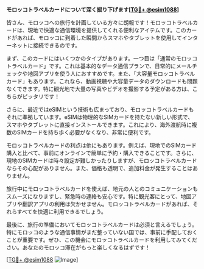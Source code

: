 **モロッコトラベルカードについて深く掘り下げます[[TG💪+ @esim1088](https://t.me/s/esim1088)]**

皆さん、モロッコへの旅行を計画している方々に朗報です！モロッコトラベルカードは、現地で快適な通信環境を提供してくれる便利なアイテムです。このカードがあれば、モロッコに到着した瞬間からスマホやタブレットを使用してインターネットに接続できるのです。

まず、このカードにはいくつかのタイプがあります。一つ目は「通常のモロッコトラベルカード」です。これは基本的なデータ通信プランで、日常的にメールチェックや地図アプリを使う人におすすめです。また、「大容量モロッコトラベルカード」もあります。これなら、動画視聴や大容量データのダウンロードも問題なくできます。特に観光地で大量の写真やビデオを撮影する予定がある方は、こちらがピッタリです！

さらに、最近ではeSIMという技術も広まっており、モロッコトラベルカードもそれに準拠しています。eSIMは物理的なSIMカードを持たない新しい形式で、スマホやタブレットに直接インストールできます。これにより、海外渡航時に複数のSIMカードを持ち歩く必要がなくなり、非常に便利です。

モロッコトラベルカードの利点は他にもあります。例えば、現地でのSIMカード購入と比べて、事前にオンラインで簡単に予約・購入できることです。さらに、現地のSIMカードは時々設定が難しかったりしますが、モロッコトラベルカードならその心配がありません。また、価格も透明で、追加料金が発生することはありません。

旅行中にモロッコトラベルカードを使えば、地元の人とのコミュニケーションもスムーズになりますし、緊急時の連絡も安心です。特に観光客にとって、地図アプリや翻訳アプリの利用は欠かせません。モロッコトラベルカードがあれば、それらすべてを快適に利用できるでしょう。

最後に、旅行の準備においてモロッコトラベルカードは必須と言えるでしょう。特にモロッコのような通信事情がまだ整っていない国では、事前に手配しておくことが重要です。ぜひ、この機会にモロッコトラベルカードを利用してみてください。あなたのモロッコ滞在がもっと楽しくなるはずです！

[[TG💪+ @esim1088](https://t.me/s/esim1088) ![Image](https://i.postimg.cc/Y0z9fWf4/image.png)]